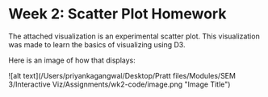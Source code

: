 
Week 2: Scatter Plot Homework
===============

The attached visualization is an experimental scatter plot. This visualization was made to learn the basics of visualizing using D3.

Here is an image of how that displays:

![alt text](/Users/priyankagangwal/Desktop/Pratt files/Modules/SEM 3/Interactive Viz/Assignments/wk2-code/image.png "Image Title")